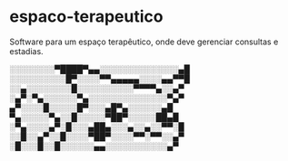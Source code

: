 # espaco-terapeutico
Software para um espaço terapêutico, onde deve gerenciar consultas e estadias.

░░░░░░░░▀████▀▄▄░░░░░░░░░░░░░░▄█
░░░░░░░░░░█▀░░░░▀▀▄▄▄▄▄░░░░▄▄▀▀█
░░▄░░░░░░░░█░░░░░░░░░░▀▀▀▀▄░░▄▀
░▄▀░▀▄░░░░░░▀▄░░░░░░░░░░░░░░▀▄▀
▄▀░░░░█░░░░░█▀░░░▄█▀▄░░░░░░▄█
▀▄░░░░░▀▄░░█░░░░░▀██▀░░░░░██▄█
░▀▄░░░░▄▀░█░░░▄██▄░░░▄░░▄░░▀▀░█
░░█░░▄▀░░█░░░░▀██▀░░░░▀▀░▀▀░░▄▀
░█░░░█░░█░░░░░░▄▄░░░░░░░░░░░▄▀
